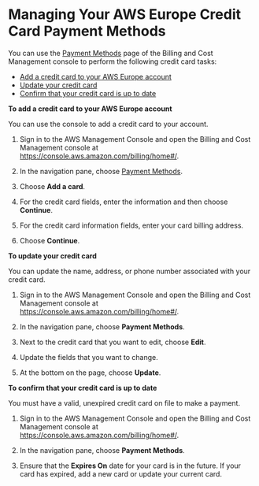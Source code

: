 # Managing Your AWS Europe Credit Card Payment Methods<a name="manage-cc-emea"></a>

You can use the [Payment Methods](https://console.aws.amazon.com/billing/home#/paymentmethods) page of the Billing and Cost Management console to perform the following credit card tasks:
+ [Add a credit card to your AWS Europe account](#add-credit-emea)
+ [Update your credit card](#update-cc-emea)
+ [Confirm that your credit card is up to date](#check-credit-card-expiration-date-emea)<a name="add-credit-emea"></a>

**To add a credit card to your AWS Europe account**

You can use the console to add a credit card to your account\.

1. Sign in to the AWS Management Console and open the Billing and Cost Management console at [https://console\.aws\.amazon\.com/billing/home\#/](https://console.aws.amazon.com/billing/home)\.

1. In the navigation pane, choose [Payment Methods](https://console.aws.amazon.com/billing/home#/paymentmethods)\.

1. Choose **Add a card**\.

1. For the credit card fields, enter the information and then choose **Continue**\.

1. For the credit card information fields, enter your card billing address\.

1. Choose **Continue**\.<a name="update-cc-emea"></a>

**To update your credit card**

You can update the name, address, or phone number associated with your credit card\.

1. Sign in to the AWS Management Console and open the Billing and Cost Management console at [https://console\.aws\.amazon\.com/billing/home\#/](https://console.aws.amazon.com/billing/home)\.

1. In the navigation pane, choose **Payment Methods**\.

1. Next to the credit card that you want to edit, choose **Edit**\.

1. Update the fields that you want to change\.

1. At the bottom on the page, choose **Update**\.<a name="check-credit-card-expiration-date-emea"></a>

**To confirm that your credit card is up to date**

You must have a valid, unexpired credit card on file to make a payment\.

1. Sign in to the AWS Management Console and open the Billing and Cost Management console at [https://console\.aws\.amazon\.com/billing/home\#/](https://console.aws.amazon.com/billing/home)\.

1. In the navigation pane, choose **Payment Methods**\.

1. Ensure that the **Expires On** date for your card is in the future\. If your card has expired, add a new card or update your current card\.
